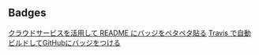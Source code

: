 ## Badges

[クラウドサービスを活用して README にバッジをペタペタ貼る](https://qiita.com/dtan4/items/13b0ea9edf5b99926446)
[Travis で自動ビルドしてGitHubにバッジをつける](https://christina04.hatenablog.com/entry/2014/12/02/212926)
